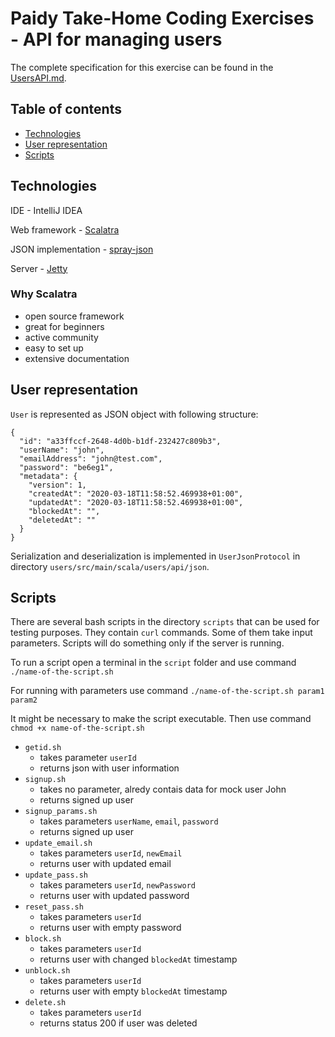 # Paidy Take-Home Coding Exercises - API for managing users

The complete specification for this exercise can be found in the [UsersAPI.md](UsersAPI.md).

Table of contents
------------------

  * [Technologies](#tech)
  * [User representation](#user)
  * [Scripts](#scripts)


<a name="tech" />

## Technologies

IDE - IntelliJ IDEA

Web framework - [Scalatra](https://scalatra.org/)

JSON implementation - [spray-json](https://github.com/spray/spray-json)

Server - [Jetty](https://www.eclipse.org/jetty/)

### Why Scalatra

* open source framework
* great for beginners
* active community
* easy to set up
* extensive documentation

<a name="user" />

## User representation

`User` is represented as JSON object with following structure:

```
{
  "id": "a33ffccf-2648-4d0b-b1df-232427c809b3",
  "userName": "john",
  "emailAddress": "john@test.com",
  "password": "be6eg1",
  "metadata": {
    "version": 1,
    "createdAt": "2020-03-18T11:58:52.469938+01:00",
    "updatedAt": "2020-03-18T11:58:52.469938+01:00",
    "blockedAt": "",
    "deletedAt": ""
  }
}
```

Serialization and deserialization is implemented in `UserJsonProtocol` in directory `users/src/main/scala/users/api/json`.

<a name="scripts" />

## Scripts

There are several bash scripts in the directory `scripts` that can be used for testing purposes. They contain `curl` commands. Some of them take input parameters. Scripts will do something only if the server is running.

To run a script open a terminal in the `script` folder and use command `./name-of-the-script.sh`

For running with parameters use command `./name-of-the-script.sh param1 param2`

It might be necessary to make the script executable. Then use command `chmod +x name-of-the-script.sh`

* `getid.sh`
	- takes parameter `userId`
	- returns json with user information
* `signup.sh`
	- takes no parameter, alredy contais data for mock user John
	- returns signed up user
* `signup_params.sh`
	- takes parameters `userName`, `email`, `password`
	- returns signed up user
* `update_email.sh`
	- takes parameters `userId`, `newEmail`
	- returns user with updated email
* `update_pass.sh`
	- takes parameters `userId`, `newPassword`
	- returns user with updated password
* `reset_pass.sh`
	- takes parameters `userId`
	- returns user with empty password
* `block.sh`
	- takes parameters `userId`
	- returns user with changed `blockedAt` timestamp
* `unblock.sh`
	- takes parameters `userId`
	- returns user with empty `blockedAt` timestamp
* `delete.sh`
	- takes parameters `userId`
	- returns status 200 if user was deleted
